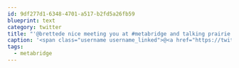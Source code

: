 ```yaml
---
id: 9df277d1-6348-4701-a517-b2fd5a26fb59
blueprint: text
category: twitter
title: "'@brettede nice meeting you at #metabridge and talking prairie startups. See ya next year!"
caption: '<span class="username username_linked">@<a href="https://twitter.com/brettede" title="Brett Ede">brettede</a></span> nice meeting you at <span class="hashtag hashtag_local">#<a href="http://tweettemp.darylchymko.ca/?tag=metabridge">metabridge</a> and talking prairie startups. See ya next year!'
tags:
  - metabridge
---
```

